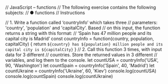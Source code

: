 // JavaScript – functions
// The following exercise contains the following subjects:
// ● functions
// Instructions

// 1. Write a function called ‘countryInfo’ which takes three
// parameters: 'country', 'population' and 'capitalCity'. Based
// on this input, the function returns a string with this format:
// ‘Spain has 47 million people and its capital city is Madrid’
const countryInfo = function(country, population, capitalCity) {
    return `${country} has ${population} million people and its capital city is ${capitalCity}`
}
// 2. Call this function 3 times, with input data for 3 different
// countries. Store the returned values in 3 different
// variables, and log them to the console.
let countUSA = countryInfo('USA', 90, 'Washington')
let countSpain = countryInfo('Spain', 40, 'Madrid')
let countUkraine = countryInfo('Ukraine', 60, 'Kiev')
console.log(countUSA)
console.log(countSpain)
console.log(countUkraine)
